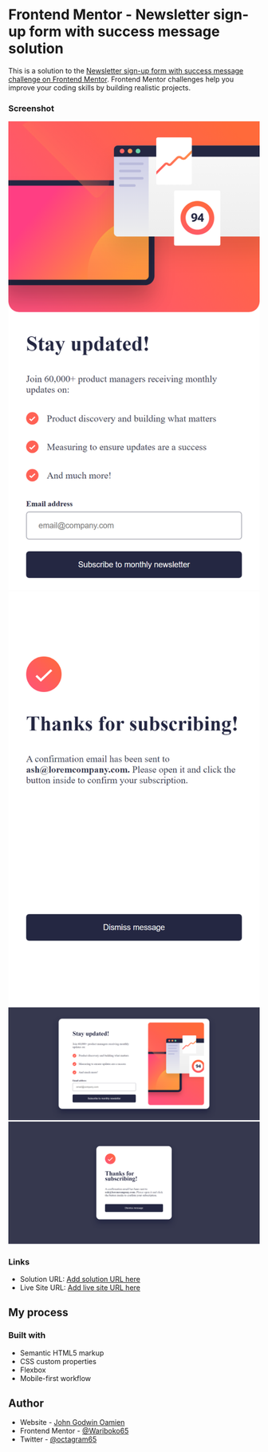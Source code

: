 # Frontend Mentor - Newsletter sign-up form with success message solution

This is a solution to the [Newsletter sign-up form with success message challenge on Frontend Mentor](https://www.frontendmentor.io/challenges/newsletter-signup-form-with-success-message-3FC1AZbNrv). Frontend Mentor challenges help you improve your coding skills by building realistic projects. 

### Screenshot

![](mobilePreview.png)
![](mobileSuccess.png)
![](desktopPreview.png)
![](desktopSuccess.png)

### Links

- Solution URL: [Add solution URL here](https://your-solution-url.com)
- Live Site URL: [Add live site URL here](https://your-live-site-url.com)

## My process

### Built with

- Semantic HTML5 markup
- CSS custom properties
- Flexbox
- Mobile-first workflow

## Author

- Website - [John Godwin Oamien](https://godwins-portfolio.vercel.app/)
- Frontend Mentor - [@Wariboko65](https://www.frontendmentor.io/profile/Wariboko65)
- Twitter - [@octagram65](https://www.twitter.com/octagram65)
